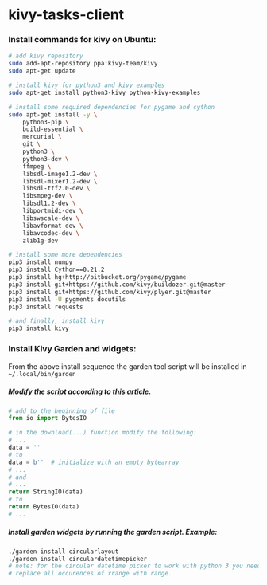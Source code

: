 # kivy-tasks-client

### Install commands for kivy on Ubuntu:

```bash
# add kivy repository
sudo add-apt-repository ppa:kivy-team/kivy
sudo apt-get update

# install kivy for python3 and kivy examples
sudo apt-get install python3-kivy python-kivy-examples

# install some required dependencies for pygame and cython
sudo apt-get install -y \
    python3-pip \
    build-essential \
    mercurial \
    git \
    python3 \
    python3-dev \
    ffmpeg \
    libsdl-image1.2-dev \
    libsdl-mixer1.2-dev \
    libsdl-ttf2.0-dev \
    libsmpeg-dev \
    libsdl1.2-dev \
    libportmidi-dev \
    libswscale-dev \
    libavformat-dev \
    libavcodec-dev \
    zlib1g-dev

# install some more dependencies
pip3 install numpy
pip3 install Cython==0.21.2
pip3 install hg+http://bitbucket.org/pygame/pygame
pip3 install git+https://github.com/kivy/buildozer.git@master
pip3 install git+https://github.com/kivy/plyer.git@master
pip3 install -U pygments docutils
pip3 install requests

# and finally, install kivy
pip3 install kivy
```

### Install Kivy Garden and widgets:

From the above install sequence the garden tool script will be installed in ```~/.local/bin/garden```

##### Modify the script according to [this article](http://advinpy.blogspot.ro/2015/12/kivy-garden-fixed-to-fertile-land-again.html).

```python
# add to the beginning of file
from io import BytesIO

# in the download(...) function modify the following:
# ...
data = ''
# to
data = b''  # initialize with an empty bytearray
# ...
# and
# ...
return StringIO(data)
# to
return BytesIO(data)
# ...
```

##### Install garden widgets by running the garden script. Example:

```bash
./garden install circularlayout
./garden install circulardatetimepicker
# note: for the circular datetime picker to work with python 3 you need to
# replace all occurences of xrange with range.
```